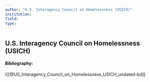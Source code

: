 ```yaml
---
author: "U.S. Interagency Council on Homelessness (USICH)"
institution:
field:
type:
---
```


## U.S. Interagency Council on Homelessness (USICH)
#### Bibliography:

![[@US_Interagency_Council_on_Homelessness_USICH_undated-bd]]